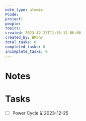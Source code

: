 ```yaml
---
note_type: atomic
PCode: 
project: 
people: 
topics: 
created: 2023-12-25T11:55:11-06:00
created_by: BMohr
total_tasks: 0
completed_tasks: 0
incomplete_tasks: 0
---
```

# Notes
# Tasks
- [ ] Power Cycle ⌛ 2023-12-25 
